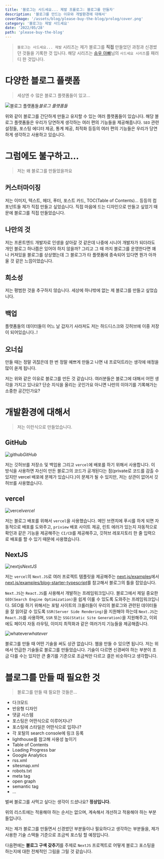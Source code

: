 ```yaml
---
title: '블로그는 사드세요... 제발 프롤로그: 블로그를 만들자'
description: '블로그를 만드는 이유와 개발환경에 대해서'
coverImage: '/assets/blog/please-buy-the-blog/prolog/cover.png'
category: '블로그는 제발 사드세요'
date: '2022/05/28'
path: 'please-buy-the-blog'
---
```


> `블로그는 사드세요... 제발` 시리즈는 제가 블로그를 **직접** 만들었던 과정과 신경썼던 것들을 기록한 것 입니다. 해당 시리즈는 [승우 아빠](https://www.youtube.com/c/%EC%8A%B9%EC%9A%B0%EC%95%84%EB%B9%A0)님의 `사드세요 시리즈`를 패러디 한 것입니다.

# 다양한 블로그 플랫폼

> 세상엔 수 많은 블로그 플랫폼들이 있고...

![블로그 플랫폼들](/assets/blog/please-buy-the-blog/prolog/5.png)_블로그 플랫폼들_

위와 같이 블로그를 간단하게 만들고 유지할 수 있는 여러 플랫폼들이 있습니다.
해당 블로그 플랫폼들은 우리가 당연하게 생각하는 여러 편의 기능들을 제공해줍니다.
`SEO` 관련 설정들, 포스팅 에디터 제공, 통계 제공, 최적화 등등의 여러 편의 기능들은 우리가 당연하게 생각하고 사용하고 있습니다.


# 그럼에도 불구하고...

> 저는 왜 블로그를 만들었을까요

## 커스터마이징

저는 이미지, 텍스트, 헤더, 푸터, 포스트 카드, TOC(Table of Contents)... 등등의 컴포넌트들 제가 직접 만들고 싶었습니다. 직접 마음에 드는 디자인으로 만들고 싶었기 때문에 블로그를 직접 만들었습니다.

## 나만의 것

저는 프론트엔드 개발자로 인생을 살아갈 것 같은데 나중에 시니어 개발자가 되더라도 개인 블로그 하나쯤은 있어야 하지 않을까? 그리고 그 때 까지 블로그를 운영한다면 꽤나 커져있을 블로그를 상상했는데 그 블로그가 타 플랫폼에 종속되어 있다면 뭔가 아까울 것 같은 느낌이었습니다.

## 희소성

저는 평범한 것을 추구하지 않습니다. 세상에 하나밖에 없는 제 블로그를 만들고 싶었습니다.

## 백업

플랫폼들의 데이터들이 어느 날 갑자기 사라져도 저는 하드디스크와 깃허브에 이중 저장이 되어있습니다..!

## 오너십

만들 때는 정말 귀찮은데 한 번 정말 예쁘게 만들고 나면 내 프로덕트라는 생각에 애정을 많이 쏟게 됩니다.

저는 위와 같은 이유로 블로그를 만든 것 같습니다. 여러분들은 블로그에 대해서 어떤 생각을 가지고 있나요? 단순 지식을 올리는 곳인가요 아니면 나만의 이야기를 기록해가는 소중한 공간인가요?

# 개발환경에 대해서

> 저는 이런식으로 만들었습니다.

## GitHub

![github](/assets/blog/please-buy-the-blog/prolog/1.png)_GitHub_

저는 깃허브를 저장소 및 백업용 그리고 `vercel`에 배포를 하기 위해서 사용합니다.
이 방식을 사용하면 자신이 만든 블로그의 코드가 공개된다는 점(private로 코드를 감출 수 있지만 vercel 배포에 문제가 있습니다.)이 문제가 될 수 있지만, 저는 상관이 없어서 깃허브를 사용했습니다.

## vercel

![vercel](/assets/blog/please-buy-the-blog/prolog/3.png)_vercel_

저는 블로그 배포를 위해서 `vercel`을 사용했습니다. 메인 브랜치에 푸시를 하게 되면 자동적으로 배포를 도와주고, `priview` 배포 사이트 제공, 린트 에러가 있는지 자동적으로 확인과 같은 기능을 제공해주는 `CI/CD`를 제공해주고, 깃허브 레포지토리 한 줄 입력으로 배포를 할 수 있기 때문에 사용했습니다.

## NextJS

![nextjs](/assets/blog/please-buy-the-blog/prolog/2.png)_NextJS_

저는 `vercel`의 `Next.JS`로 여러 프로젝트 템플릿을 제공해주는 [next.js/examples](https://github.com/vercel/next.js/tree/canary/examples)에서 [next.js/examples/blog-starter-typescript](https://github.com/vercel/next.js/tree/canary/examples/blog-starter-typescript)를 참고해서 블로그의 틀을 잡았습니다.

`Next.JS`는 `React.JS`를 사용해서 개발하는 프레임워크입니다. 블로그에서 제일 중요한 `SEO(Search Engine Optimization)`을 쉽게 이룰 수 있도록 도와주는 프레임워크입니다. SEO를 하기 위해서는 포털 사이트의 크롤러들이 우리의 블로그와 관련된 데이터들을 잘 읽어갈 수 있도록 `SSR(Server Side Rendering)`을 지원해야 하는데 `Next.JS`는 `React.JS`를 사용하며, `SSR` 또는 `SSG(Static Site Generation)`을 지원해주고, 이외에도 페이지 자동 라우팅, 이미지 최적화과 같은 여러가지 기능들을 제공해줍니다.

![whatever](/assets/blog/please-buy-the-blog/prolog/4.png)_whatever_

블로그를 만들 때 어떤 기술을 써도 상관 없습니다. 웹을 만들 수 있으면 됩니다. 저는 위에서 언급한 기술들로 블로그를 만들었습니다. 기술이 다르면 신경써야 하는 부분이 조금 다를 수는 있지만 큰 줄기를 기준으로 조금씩만 다르고 결은 비슷하다고 생각합니다.

# 블로그를 만들 때 필요한 것

> 블로그를 만들 때 필요한 것들은...

- 다크모드
- 반응형 디자인
- 댓글 시스템
- 포스팅은 어떤식으로 이루어지나?
- 포스팅에 스타일은 어떤식으로 입히나?
- 각 포털의 search console에 링크 등록
- lighthouse를 참고해 사용성 높이기
- Table of Contents
- Loading Progress bar
- Google Analytics
- rss.xml
- sitesmap.xml
- robots.txt
- meta tag
- open graph
- semantic tag
- ...

벌써 블로그를 사먹고 싶다는 생각이 드셨나요? **정상입니다.**

위의 리스트에는 적용해야 하는 순서는 없으며, 계속해서 개선하고 적용해야 하는 부분들입니다. 

저는 제가 블로그를 만들면서 신경썼던 부분들이나 필요하다고 생각하는 부분들을, 제가 사용한 기술 스택들 기준으로 조금씩 포스팅 할 예정입니다.

다음편에는 **블로그 구색 갖추기**를 주제로 `NextJS` 프로젝트로 어떻게 블로그 포스팅을 하는지에 대한 전체적인 그림을 그릴 것 같습니다.
